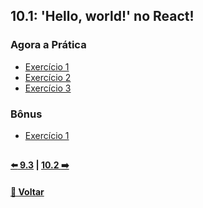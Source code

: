 ## 10.1: 'Hello, world!' no React!

### Agora a Prática
- [Exercício 1](https://github.com/nnnnadia/trybe-exercicios/commit/4dc5371f1741006dc9db0112ab956212ddeee6c6)
- [Exercício 2](https://github.com/nnnnadia/trybe-exercicios/commit/010277d62264b5498116040ea7a4f0c5bc2ab273)
- [Exercício 3](https://github.com/nnnnadia/trybe-exercicios/commit/fb42e7149b30f48c205888fc56ffc1d7af4794af)

### Bônus
- [Exercício 1](https://github.com/nnnnadia/trybe-exercicios/commit/568830668f61a029fe5f8ca53d7b79acb2fbd49f)

## 

#### [:arrow_left: 9.3](../../../../modulo1-fundamentos/bloco9-javascript-testes-assincronos/dia9-3/X-agora-a-pratica/exercicios.md) | [10.2 :arrow_right:](../../dia10-2/X-agora-a-pratica/exercicios.md)

#### [🚀 Voltar](https://github.com/nnnnadia/trybe-exercicios#bloco-10-introdu%C3%A7%C3%A3o-%C3%A0-react)
